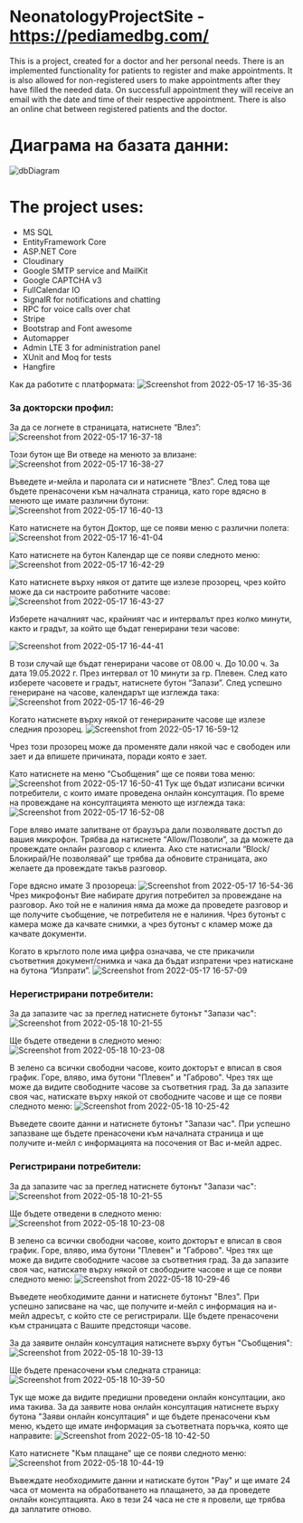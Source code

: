 # NeonatologyProjectSite - https://pediamedbg.com/
This is a project, created for a doctor and her personal needs. There is an implemented functionality for patients to register and make appointments. It is also allowed for non-registered users to make appointments after they have filled the needed data. On successfull appointment they will receive an email with the date and time of their respective appointment. There is also an online chat between registered patients and the doctor.
# Диаграма на базата данни:
![dbDiagram](https://user-images.githubusercontent.com/58532362/168985804-df1b9900-adb8-40d0-bece-58d72270b1b2.png)

# The project uses:
- MS SQL
- EntityFramework Core
- ASP.NET Core
- Cloudinary
- Google SMTP service and MailKit
- Google CAPTCHA v3
- FullCalendar IO
- SignalR for notifications and chatting
- RPC for voice calls over chat
- Stripe
- Bootstrap and Font awesome
- Automapper
- Admin LTE 3 for administration panel
- XUnit and Moq for tests
- Hangfire

Как да работите с платформата:
![Screenshot from 2022-05-17 16-35-36](https://user-images.githubusercontent.com/58532362/168978654-4d076a33-1f94-42ff-8e85-80e7d7cdd5fd.png)

### За докторски профил:
За да се логнете в страницата, натиснете “Влез”:
![Screenshot from 2022-05-17 16-37-18](https://user-images.githubusercontent.com/58532362/168978870-a189021a-15b5-42fe-90c0-1b2c25f22763.png)

Този бутон ще Ви отведе на менюто за влизане:
![Screenshot from 2022-05-17 16-38-27](https://user-images.githubusercontent.com/58532362/168979136-97a68118-adc1-4081-9a0a-ff41b8166986.png)

Въведете и-мейла и паролата си и натиснете “Влез”. След това ще бъдете пренасочени към началната страница, като горе вдясно в менюто ще имате различни бутони:
![Screenshot from 2022-05-17 16-40-13](https://user-images.githubusercontent.com/58532362/168979142-cf68e6bd-e685-4365-a2cb-24ac00d7a851.png)

Като натиснете на бутон Доктор, ще се появи меню с различни полета:
![Screenshot from 2022-05-17 16-41-04](https://user-images.githubusercontent.com/58532362/168979148-da7ec50d-d7fb-4ee2-b8b1-759ff98967af.png)

Като натиснете на бутон Календар ще се появи следното меню:
![Screenshot from 2022-05-17 16-42-29](https://user-images.githubusercontent.com/58532362/168979155-e2acda07-287d-4d40-b23c-9560f5f19856.png)

Като натиснете върху някоя от датите ще излезе прозорец, чрез който може да си настроите работните часове:
![Screenshot from 2022-05-17 16-43-27](https://user-images.githubusercontent.com/58532362/168979164-e5162d9f-2fb2-4847-9be0-e8c39b084e24.png)

Изберете началният час, крайният час и интервалът през колко  минути, както и градът, за който ще бъдат генерирани тези часове:

![Screenshot from 2022-05-17 16-44-41](https://user-images.githubusercontent.com/58532362/168979165-6d1f3303-308a-417f-8963-30d76dc29dec.png)

В този случай ще бъдат генерирани часове от 08.00 ч. До 10.00 ч. За дата 19.05.2022 г. През интервал от 10 минути за гр. Плевен. 
След като изберете часовете и градът, натиснете бутон “Запази”. 
След успешно генериране на часове, календарът ще изглежда така: 
![Screenshot from 2022-05-17 16-46-29](https://user-images.githubusercontent.com/58532362/168979168-36624e7d-c750-4449-b96a-1bdd9f62c71a.png)

Когато натиснете върху някой от генерираните часове ще излезе следния прозорец.
![Screenshot from 2022-05-17 16-59-12](https://user-images.githubusercontent.com/58532362/168979186-e00b5901-7109-4cf5-9862-68dcab0c1249.png)

Чрез този прозорец може да променяте дали някой час е свободен или зает и да впишете причината, поради която е зает.

Като натиснете на меню “Съобщения” ще се появи това меню: 
![Screenshot from 2022-05-17 16-50-41](https://user-images.githubusercontent.com/58532362/168979172-0842bd2a-b3d0-4917-b21e-d6f63754e44d.png)
 Тук ще бъдат изписани всички потребители, с които имате проведена онлайн консултация. 
По време на провеждане на консултацията менюто ще изглежда така:
![Screenshot from 2022-05-17 16-52-08](https://user-images.githubusercontent.com/58532362/168979177-1324a147-5e68-4dbc-8d96-b74c9bfcaf8a.png)

Горе вляво имате запитване от браузъра дали позволявате достъп до вашия микрофон. Трябва да натиснете “Allow/Позволи”, за да можете да провеждате онлайн разговор с клиента. Ако сте натиснали “Block/Блокирай/Не позволявай” ще трябва да обновите страницата, ако желаете да провеждате такъв разговор. 

Горе вдясно имате 3 прозореца:
![Screenshot from 2022-05-17 16-54-36](https://user-images.githubusercontent.com/58532362/168979178-e8e3f32b-19e4-4390-9280-a49597bc8c5c.png)
Чрез микрофонът Вие набирате другия потребител за провеждане на разговор. Ако той не е налиния няма да може да проведете разговор и ще получите съобщение, че потребителя не е налиния. Чрез бутонът с камера може да качвате снимки, а чрез бутонът с кламер може да качвате документи. 

Когато в кръглото поле има цифра означава, че сте прикачили съответния документ/снимка и чака да бъдат изпратени чрез натискане на бутона “Изпрати”.
![Screenshot from 2022-05-17 16-57-09](https://user-images.githubusercontent.com/58532362/168979181-bb23e0dc-5fb2-42e5-a9bd-b7ee9292f1b8.png)

### Нерегистрирани потребители:
За да запазите час за преглед натиснете бутонът "Запази час":
![Screenshot from 2022-05-18 10-21-55](https://user-images.githubusercontent.com/58532362/168980985-40828a36-ce65-48b8-865e-e9acf54c50db.png)

Ще бъдете отведени в следното меню:
![Screenshot from 2022-05-18 10-23-08](https://user-images.githubusercontent.com/58532362/168981248-0e5cb13a-d4ab-4286-b6d7-a8eb7735cf77.png)

В зелено са всички свободни часове, които докторът е вписал в своя график. Горе, вляво, има бутони "Плевен" и "Габрово". Чрез тях ще може да видите свободните часове за съответния град.
За да запазите своя час, натискате върху някой от свободните часове и ще се появи следното меню:
![Screenshot from 2022-05-18 10-25-42](https://user-images.githubusercontent.com/58532362/168981734-73df45b3-1352-4aa4-8002-6fc8026de69a.png)

Въведете своите данни и натиснете бутонът "Запази час". При успешно запазване ще бъдете пренасочени към началната страница и ще получите и-мейл с информацията на посочения от Вас и-мейл адрес.

### Регистрирани потребители:
За да запазите час за преглед натиснете бутонът "Запази час":
![Screenshot from 2022-05-18 10-21-55](https://user-images.githubusercontent.com/58532362/168980985-40828a36-ce65-48b8-865e-e9acf54c50db.png)

Ще бъдете отведени в следното меню:
![Screenshot from 2022-05-18 10-23-08](https://user-images.githubusercontent.com/58532362/168981248-0e5cb13a-d4ab-4286-b6d7-a8eb7735cf77.png)

В зелено са всички свободни часове, които докторът е вписал в своя график. Горе, вляво, има бутони "Плевен" и "Габрово". Чрез тях ще може да видите свободните часове за съответния град.
За да запазите своя час, натискате върху някой от свободните часове и ще се появи следното меню:
![Screenshot from 2022-05-18 10-29-46](https://user-images.githubusercontent.com/58532362/168982513-6e01d1fc-4143-4ded-b224-192722e1180d.png)

Въведете необходимите данни и натиснете бутонът "Влез". При успешно записване на час, ще получите и-мейл с информация на и-мейл адресът, с който сте се регистрирали. Ще бъдете пренасочени към страницата с Вашите предстоящи часове.

За да заявите онлайн консултация натиснете върху бутън "Съобщения":
![Screenshot from 2022-05-18 10-39-13](https://user-images.githubusercontent.com/58532362/168984272-b5fb74bf-3769-409c-a53f-e1505a25b8fe.png)

Ще бъдете пренасочени към следната страница:
![Screenshot from 2022-05-18 10-39-50](https://user-images.githubusercontent.com/58532362/168984506-9c2cc0ff-69b9-48da-a8c2-796bf668f57c.png)

Тук ще може да видите предишни проведени онлайн консултации, ако има такива. За да заявите нова онлайн консултация натиснете върху бутона "Заяви онлайн консултация" и ще бъдете пренасочени към меню, където ще имате информация за съответната поръчка, която ще направите:
![Screenshot from 2022-05-18 10-42-50](https://user-images.githubusercontent.com/58532362/168984990-e59c3764-c752-4740-91fd-dd297d9068b9.png)

Като натиснете "Към плащане" ще се появи следното меню:
![Screenshot from 2022-05-18 10-44-19](https://user-images.githubusercontent.com/58532362/168985254-9a0a1a87-f458-4399-a08a-dc49f698ec6b.png)

Въвеждате необходимите данни и натискате бутон "Pay" и ще имате 24 часа от момента на обработването на плащането, за да проведете онлайн консултацията. Ако в тези 24 часа не сте я провели, ще трябва да заплатите отново.
